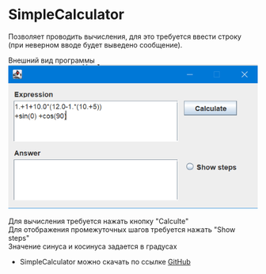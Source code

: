 # SimpleCalculator

Позволяет проводить вычисления, для это требуется ввести строку (при неверном вводе будет выведено сообщение).

Внешний вид программы <br>
![view](https://github.com/volkovartiam/SimpleCalculator/blob/master/src/view/view.PNG?raw=true) <br>

Для вычисления требуется нажать кнопку "Calculte" <br>
Для отображения промежуточных шагов требуется нажать "Show steps" <br>
Значение синуса и косинуса задается в градусах <br>

- SimpleCalculator можно скачать по ссылке [GitHub](https://github.com/volkovartiam/SimpleCalculator/blob/master/src/view/view.PNG?raw=true) <br>